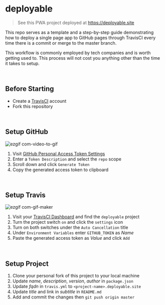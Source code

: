 # deployable
> See this PWA project deployed at https://deployable.site

This repo serves as a template and a step-by-step guide demonstrating how to deploy a single page app to GitHub pages through TravisCI every time there is a commit or merge to the master branch.

This workflow is commonly employed by tech companies and is worth getting used to. This process will not cost you anything other than the time it takes to setup.

<br/>

## Before Starting

- Create a [TravisCI](https://travis-ci.org) account
- Fork this repository

<br/>

## Setup GitHub

![ezgif com-video-to-gif](https://user-images.githubusercontent.com/1457604/27051779-4a568416-4faf-11e7-8163-91a2c06f8409.gif)

1. Visit [GitHub Personal Access Token Settings](https://github.com/settings/tokens/new)
2. Enter a `Token Description` and select the `repo` scope
3. Scroll down and click `Generate Token`
4. Copy the generated access token to clipboard

<br/>

## Setup Travis

![ezgif com-gif-maker](https://user-images.githubusercontent.com/1457604/27051821-6b7a9a1a-4faf-11e7-8706-4906ffbddcfe.gif)

1. Visit your [TravisCI Dashboard](https://travis-ci.org/profile) and find the `deployable` project
2. Turn the project switch `on` and click the `settings` icon
3. Turn on both switches under the `Auto Cancellation` title
4. Under `Environment Variables` enter `GITHUB_TOKEN` as _Name_
5. Paste the generated access token as _Value_ and click `Add`

<br/>

## Setup Project

1. Clone your personal fork of this project to your local machine
2. Update _name_, _description_, _version_, _author_ in `package.json`
3. Update _fqdn_ in `travis.yml` to `<project-name>.deployable.site`
4. Update _title_ and link in _subtitle_ in `README.md`
5. Add and commit the changes then `git push origin master`
